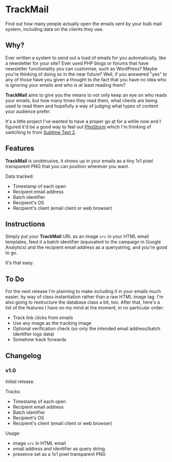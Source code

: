 # TrackMail #

Find out how many people actually open the emails sent by your bulk mail system, including data on the clients they use.

## Why? ##

Ever written a system to send out a load of emails for you automatically, like a newsletter for your site? Ever used PHP blogs or forums that have newsletter functionality you can customise, such as WordPress? Maybe you're thinking of doing so in the near future? Well, if you answered "yes" to any of those have you given a thought to the fact that you have no idea who is ignoring your emails and who is at least reading them?

**TrackMail** aims to give you the means to not only keep an eye on who reads your emails, but how many times they read them, what clients are being used to read them and hopefully a way of judging what types of content your audience prefer.

It's a little project I've wanted to have a proper go at for a while now and I figured it'd be a good way to feel out [PhpStorm](http://www.jetbrains.com/phpstorm/) which I'm thinking of switching to from [Sublime Text 2](http://www.sublimetext.com/).

## Features ##

**TrackMail** is unobtrusive, it shows up in your emails as a tiny 1x1 pixel transparent PNG that you can position wherever you want.

Data tracked:

* Timestamp of each open
* Recipient email address
* Batch identifier
* Recipient's OS
* Recipient's client (email client or web browser)

## Instructions ##

Simply put your **TrackMail** URL as an image `src` in your HTML email templates, feed it a batch identifier (equivalent to the campaign in Google Analytics) and the recipient email address as a querystring, and you're good to go.

It's that easy.

## To Do ##

For the next release I'm planning to make including it in your emails much easier, by way of class instantiation rather than a raw HTML image tag. I'm also going to restructure the database class a bit, too. After that, here's a list of the features I have on my mind at the moment, in no particular order:

* Track link clicks from emails
* Use any image as the tracking image
* Optional verification check (so only the intended email address/batch identifier logs data)
* Somehow track forwards
 
## Changelog ##

### v1.0 ###

Initial release.

Tracks:

* Timestamp of each open
* Recipient email address
* Batch identifier
* Recipient's OS
* Recipient's client (email client or web browser)

Usage:

* image `src` in HTML email
* email address and identifier as query string
* presence set as a 1x1 pixel transparent PNG

